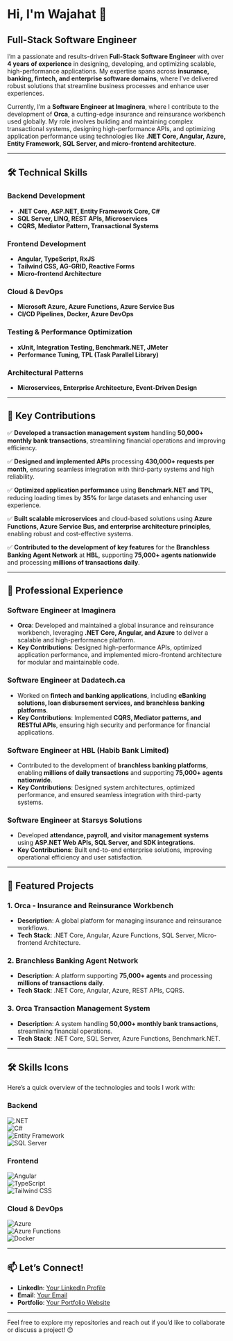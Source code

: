 # Hi, I'm Wajahat 👋  
## Full-Stack Software Engineer  

I’m a passionate and results-driven **Full-Stack Software Engineer** with over **4 years of experience** in designing, developing, and optimizing scalable, high-performance applications. My expertise spans across **insurance, banking, fintech, and enterprise software domains**, where I’ve delivered robust solutions that streamline business processes and enhance user experiences.  

Currently, I’m a **Software Engineer at Imaginera**, where I contribute to the development of **Orca**, a cutting-edge insurance and reinsurance workbench used globally. My role involves building and maintaining complex transactional systems, designing high-performance APIs, and optimizing application performance using technologies like **.NET Core, Angular, Azure, Entity Framework, SQL Server, and micro-frontend architecture**.  

---

## 🛠️ Technical Skills  

### **Backend Development**  
- **.NET Core, ASP.NET, Entity Framework Core, C#**  
- **SQL Server, LINQ, REST APIs, Microservices**  
- **CQRS, Mediator Pattern, Transactional Systems**  

### **Frontend Development**  
- **Angular, TypeScript, RxJS**  
- **Tailwind CSS, AG-GRID, Reactive Forms**  
- **Micro-frontend Architecture**  

### **Cloud & DevOps**  
- **Microsoft Azure, Azure Functions, Azure Service Bus**  
- **CI/CD Pipelines, Docker, Azure DevOps**  

### **Testing & Performance Optimization**  
- **xUnit, Integration Testing, Benchmark.NET, JMeter**  
- **Performance Tuning, TPL (Task Parallel Library)**  

### **Architectural Patterns**  
- **Microservices, Enterprise Architecture, Event-Driven Design**  

---

## 🚀 Key Contributions  

✅ **Developed a transaction management system** handling **50,000+ monthly bank transactions**, streamlining financial operations and improving efficiency.  

✅ **Designed and implemented APIs** processing **430,000+ requests per month**, ensuring seamless integration with third-party systems and high reliability.  

✅ **Optimized application performance** using **Benchmark.NET and TPL**, reducing loading times by **35%** for large datasets and enhancing user experience.  

✅ **Built scalable microservices** and cloud-based solutions using **Azure Functions, Azure Service Bus, and enterprise architecture principles**, enabling robust and cost-effective systems.  

✅ **Contributed to the development of key features** for the **Branchless Banking Agent Network** at **HBL**, supporting **75,000+ agents nationwide** and processing **millions of transactions daily**.  

---

## 💼 Professional Experience  

### **Software Engineer** at **Imaginera**  
- **Orca**: Developed and maintained a global insurance and reinsurance workbench, leveraging **.NET Core, Angular, and Azure** to deliver a scalable and high-performance platform.  
- **Key Contributions**: Designed high-performance APIs, optimized application performance, and implemented micro-frontend architecture for modular and maintainable code.  

### **Software Engineer** at **Dadatech.ca**  
- Worked on **fintech and banking applications**, including **eBanking solutions, loan disbursement services, and branchless banking platforms**.  
- **Key Contributions**: Implemented **CQRS, Mediator patterns, and RESTful APIs**, ensuring high security and performance for financial applications.  

### **Software Engineer** at **HBL (Habib Bank Limited)**  
- Contributed to the development of **branchless banking platforms**, enabling **millions of daily transactions** and supporting **75,000+ agents nationwide**.  
- **Key Contributions**: Designed system architectures, optimized performance, and ensured seamless integration with third-party systems.  

### **Software Engineer** at **Starsys Solutions**  
- Developed **attendance, payroll, and visitor management systems** using **ASP.NET Web APIs, SQL Server, and SDK integrations**.  
- **Key Contributions**: Built end-to-end enterprise solutions, improving operational efficiency and user satisfaction.  

---

## 🌟 Featured Projects  

### 1. **Orca - Insurance and Reinsurance Workbench**  
- **Description**: A global platform for managing insurance and reinsurance workflows.  
- **Tech Stack**: .NET Core, Angular, Azure Functions, SQL Server, Micro-frontend Architecture. 

### 2. **Branchless Banking Agent Network**  
- **Description**: A platform supporting **75,000+ agents** and processing **millions of transactions daily**.  
- **Tech Stack**: .NET Core, Angular, Azure, REST APIs, CQRS.

### 3. **Orca Transaction Management System**  
- **Description**: A system handling **50,000+ monthly bank transactions**, streamlining financial operations.  
- **Tech Stack**: .NET Core, SQL Server, Azure Functions, Benchmark.NET.

---

## 🛠️ Skills Icons  

Here’s a quick overview of the technologies and tools I work with:  

### **Backend**  
![.NET](https://img.shields.io/badge/.NET-512BD4?style=for-the-badge&logo=dotnet&logoColor=white)  
![C#](https://img.shields.io/badge/C%23-239120?style=for-the-badge&logo=c-sharp&logoColor=white)  
![Entity Framework](https://img.shields.io/badge/Entity%20Framework-512BD4?style=for-the-badge&logo=dotnet&logoColor=white)  
![SQL Server](https://img.shields.io/badge/SQL%20Server-CC2927?style=for-the-badge&logo=microsoft-sql-server&logoColor=white)  

### **Frontend**  
![Angular](https://img.shields.io/badge/Angular-DD0031?style=for-the-badge&logo=angular&logoColor=white)  
![TypeScript](https://img.shields.io/badge/TypeScript-3178C6?style=for-the-badge&logo=typescript&logoColor=white)  
![Tailwind CSS](https://img.shields.io/badge/Tailwind%20CSS-06B6D4?style=for-the-badge&logo=tailwind-css&logoColor=white)  

### **Cloud & DevOps**  
![Azure](https://img.shields.io/badge/Azure-0089D6?style=for-the-badge&logo=microsoft-azure&logoColor=white)  
![Azure Functions](https://img.shields.io/badge/Azure%20Functions-0062AD?style=for-the-badge&logo=microsoft-azure&logoColor=white)  
![Docker](https://img.shields.io/badge/Docker-2496ED?style=for-the-badge&logo=docker&logoColor=white)  

---

## 📫 Let’s Connect!  
- **LinkedIn**: [Your LinkedIn Profile](https://www.linkedin.com/in/dev-wajahat/)  
- **Email**: [Your Email](dev.wajahath@gmail.com)  
- **Portfolio**: [Your Portfolio Website](https://www.notion.so/Hi-I-m-Wajahat-18bc80a23cfc80b3b98cc26018bdfb9e)  

---

Feel free to explore my repositories and reach out if you’d like to collaborate or discuss a project! 😊  

